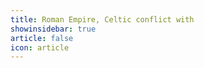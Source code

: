 ```yaml
---
title: Roman Empire, Celtic conflict with 
showinsidebar: true 
article: false 
icon: article 
---
```

